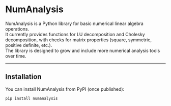 # NumAnalysis

NumAnalysis is a Python library for basic numerical linear algebra operations.  
It currently provides functions for LU decomposition and Cholesky decomposition, with checks for matrix properties (square, symmetric, positive definite, etc.).  
The library is designed to grow and include more numerical analysis tools over time.

---

## Installation

You can install NumAnalysis from PyPI (once published):

```bash
pip install numanalysis
